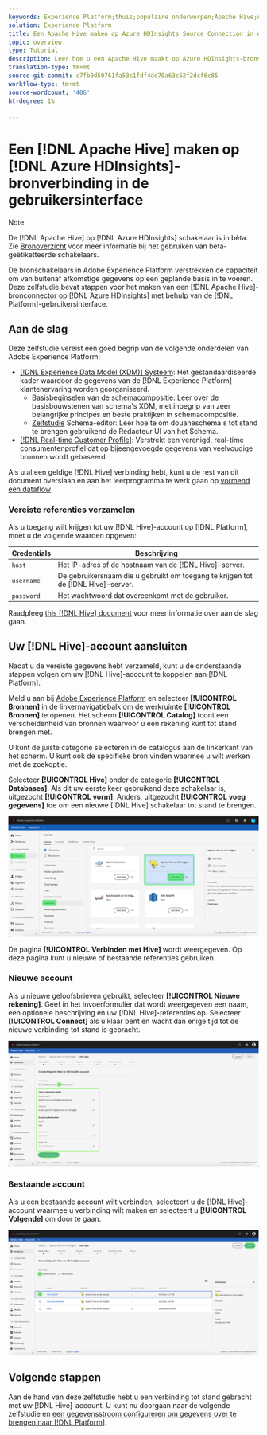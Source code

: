 ```yaml
---
keywords: Experience Platform;thuis;populaire onderwerpen;Apache Hive;Azure HDInsights;azure hdinsights
solution: Experience Platform
title: Een Apache Hive maken op Azure HDInsights Source Connection in de gebruikersinterface
topic: overview
type: Tutorial
description: Leer hoe u een Apache Hive maakt op Azure HDInsights-bronverbinding met behulp van de Adobe Experience Platform UI.
translation-type: tm+mt
source-git-commit: c7fb0d50761fa53c1fdf4dd70a63c62f2dcf6c85
workflow-type: tm+mt
source-wordcount: '486'
ht-degree: 1%

---
```



# Een [!DNL Apache Hive] maken op [!DNL Azure HDInsights]-bronverbinding in de gebruikersinterface

>[!NOTE]
>
> De [!DNL Apache Hive] op [!DNL Azure HDInsights] schakelaar is in bèta. Zie [Bronoverzicht](../../../../home.md#terms-and-conditions) voor meer informatie bij het gebruiken van bèta-geëtiketteerde schakelaars.

De bronschakelaars in Adobe Experience Platform verstrekken de capaciteit om van buitenaf afkomstige gegevens op een geplande basis in te voeren. Deze zelfstudie bevat stappen voor het maken van een [!DNL Apache Hive]-bronconnector op [!DNL Azure HDInsights] met behulp van de [!DNL Platform]-gebruikersinterface.

## Aan de slag

Deze zelfstudie vereist een goed begrip van de volgende onderdelen van Adobe Experience Platform:

* [[!DNL Experience Data Model (XDM)] Systeem](../../../../../xdm/home.md): Het gestandaardiseerde kader waardoor de gegevens van de  [!DNL Experience Platform] klantenervaring worden georganiseerd.
   * [Basisbeginselen van de schemacompositie](../../../../../xdm/schema/composition.md): Leer over de basisbouwstenen van schema&#39;s XDM, met inbegrip van zeer belangrijke principes en beste praktijken in schemacompositie.
   * [Zelfstudie](../../../../../xdm/tutorials/create-schema-ui.md) Schema-editor: Leer hoe te om douaneschema&#39;s tot stand te brengen gebruikend de Redacteur UI van het Schema.
* [[!DNL Real-time Customer Profile]](../../../../../profile/home.md): Verstrekt een verenigd, real-time consumentenprofiel dat op bijeengevoegde gegevens van veelvoudige bronnen wordt gebaseerd.

Als u al een geldige [!DNL Hive] verbinding hebt, kunt u de rest van dit document overslaan en aan het leerprogramma te werk gaan op [vormend een dataflow](../../dataflow/databases.md)

### Vereiste referenties verzamelen

Als u toegang wilt krijgen tot uw [!DNL Hive]-account op [!DNL Platform], moet u de volgende waarden opgeven:

| Credentials | Beschrijving |
| ---------- | ----------- |
| `host` | Het IP-adres of de hostnaam van de [!DNL Hive]-server. |
| `username` | De gebruikersnaam die u gebruikt om toegang te krijgen tot de [!DNL Hive]-server. |
| `password` | Het wachtwoord dat overeenkomt met de gebruiker. |

Raadpleeg [this [!DNL Hive] document](https://cwiki.apache.org/confluence/display/Hive/Tutorial#Tutorial-GettingStarted) voor meer informatie over aan de slag gaan.

## Uw [!DNL Hive]-account aansluiten

Nadat u de vereiste gegevens hebt verzameld, kunt u de onderstaande stappen volgen om uw [!DNL Hive]-account te koppelen aan [!DNL Platform].

Meld u aan bij [Adobe Experience Platform](https://platform.adobe.com) en selecteer **[!UICONTROL Bronnen]** in de linkernavigatiebalk om de werkruimte **[!UICONTROL Bronnen]** te openen. Het scherm **[!UICONTROL Catalog]** toont een verscheidenheid van bronnen waarvoor u een rekening kunt tot stand brengen met.

U kunt de juiste categorie selecteren in de catalogus aan de linkerkant van het scherm. U kunt ook de specifieke bron vinden waarmee u wilt werken met de zoekoptie.

Selecteer **[!UICONTROL Hive]** onder de categorie **[!UICONTROL Databases]**. Als dit uw eerste keer gebruikend deze schakelaar is, uitgezocht **[!UICONTROL vorm]**. Anders, uitgezocht **[!UICONTROL voeg gegevens]** toe om een nieuwe [!DNL Hive] schakelaar tot stand te brengen.

![catalogus](../../../../images/tutorials/create/hive/catalog.png)

De pagina **[!UICONTROL Verbinden met Hive]** wordt weergegeven. Op deze pagina kunt u nieuwe of bestaande referenties gebruiken.

### Nieuwe account

Als u nieuwe geloofsbrieven gebruikt, selecteer **[!UICONTROL Nieuwe rekening]**. Geef in het invoerformulier dat wordt weergegeven een naam, een optionele beschrijving en uw [!DNL Hive]-referenties op. Selecteer **[!UICONTROL Connect]** als u klaar bent en wacht dan enige tijd tot de nieuwe verbinding tot stand is gebracht.

![verbinden](../../../../images/tutorials/create/hive/new.png)

### Bestaande account

Als u een bestaande account wilt verbinden, selecteert u de [!DNL Hive]-account waarmee u verbinding wilt maken en selecteert u **[!UICONTROL Volgende]** om door te gaan.

![bestaand](../../../../images/tutorials/create/hive/existing.png)

## Volgende stappen

Aan de hand van deze zelfstudie hebt u een verbinding tot stand gebracht met uw [!DNL Hive]-account. U kunt nu doorgaan naar de volgende zelfstudie en [een gegevensstroom configureren om gegevens over te brengen naar [!DNL Platform]](../../dataflow/databases.md).
